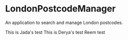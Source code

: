 # LondonPostcodeManager
 An application to search and manage London postcodes.

 This is Jada's test
 This is Derya's test
 Reem test
 
